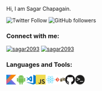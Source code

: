 Hi, I am Sagar Chapagain.

![Twitter Follow](https://img.shields.io/twitter/follow/sagar2093?label=sagar2093&logo=twitter&style=for-the-badge)
![GitHub followers](https://img.shields.io/github/followers/sagar2093?logo=GitHub&style=for-the-badge)

### Connect with me:
<a href="https://twitter.com/sagar2093" target="blank"><img src="https://cdn.jsdelivr.net/npm/simple-icons@3.0.1/icons/twitter.svg" alt="sagar2093" height="22" width="22" /></a>
<a href="https://www.linkedin.com/in/sagar2093/" target="blank"><img src="https://cdn.jsdelivr.net/npm/simple-icons@3.0.1/icons/linkedin.svg" alt="sagar2093" height="22" width="22" /></a>
<br />

### Languages and Tools:
<img align="left" alt="Kotlin" width="26px" src="https://raw.githubusercontent.com/github/explore/80688e429a7d4ef2fca1e82350fe8e3517d3494d/topics/kotlin/kotlin.png" />
<img align="left" alt="Android" width="26px" src="https://raw.githubusercontent.com/github/explore/80688e429a7d4ef2fca1e82350fe8e3517d3494d/topics/android/android.png" />
<img align="left" alt="Visual Studio Code" width="26px" src="https://raw.githubusercontent.com/github/explore/80688e429a7d4ef2fca1e82350fe8e3517d3494d/topics/visual-studio-code/visual-studio-code.png" />
<img align="left" alt="JavaScript" width="26px" src="https://raw.githubusercontent.com/github/explore/80688e429a7d4ef2fca1e82350fe8e3517d3494d/topics/javascript/javascript.png" />
<img align="left" alt="React" width="26px" src="https://raw.githubusercontent.com/github/explore/80688e429a7d4ef2fca1e82350fe8e3517d3494d/topics/react/react.png" />
<img align="left" alt="Git" width="26px" src="https://raw.githubusercontent.com/github/explore/80688e429a7d4ef2fca1e82350fe8e3517d3494d/topics/git/git.png" />
<img align="left" alt="GitHub" width="26px" src="https://raw.githubusercontent.com/github/explore/78df643247d429f6cc873026c0622819ad797942/topics/github/github.png" />
<img align="left" alt="Terminal" width="26px" src="https://raw.githubusercontent.com/github/explore/80688e429a7d4ef2fca1e82350fe8e3517d3494d/topics/terminal/terminal.png" />
<br />
<br />

